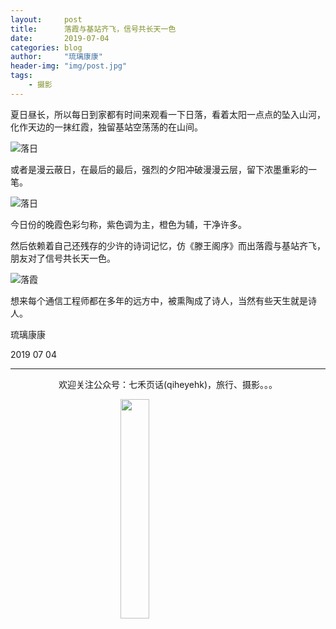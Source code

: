```yaml
---
layout:     post
title:      落霞与基站齐飞，信号共长天一色
date:       2019-07-04
categories: blog
author:     "琉璃康康"
header-img: "img/post.jpg"
tags:
    - 摄影
---
```


<style>
img{
  display:block;
  margin:0
  auto;
}
</style>

<meta name="referrer" content="never">

夏日昼长，所以每日到家都有时间来观看一下日落，看着太阳一点点的坠入山河，化作天边的一抹红霞，独留基站空荡荡的在山间。

![落日][1]

或者是漫云蔽日，在最后的最后，强烈的夕阳冲破漫漫云层，留下浓墨重彩的一笔。

![落日][2]

今日份的晚霞色彩匀称，紫色调为主，橙色为辅，干净许多。

然后依赖着自己还残存的少许的诗词记忆，仿《滕王阁序》而出落霞与基站齐飞，朋友对了信号共长天一色。

![落霞][3]

想来每个通信工程师都在多年的远方中，被熏陶成了诗人，当然有些天生就是诗人。


琉璃康康

2019 07 04

------------
<p align="center">欢迎关注公众号：七禾页话(qiheyehk)，旅行、摄影。。。</p>
<img src="https://mmbiz.qpic.cn/mmbiz_jpg/QqiaFS6NT0eAaCjLpPgUZricqK7lIOO3hYEYIbjibRlYaiaTsib0reaQfQTmaibVw2QqZLibBWpCHJdg0v3V7yX8sQgWw/0?wx_fmt=jpeg" width="30%"/>

[1]:https://mmbiz.qpic.cn/mmbiz_jpg/QqiaFS6NT0eBsWyuCm19GqkkiahdqTlDqjJujBquRxl1tOQDQdTyL8JHR2N2nyvWtfrt0kUIcKCcAUibBKhegibCcw/0?wx_fmt=jpeg

[2]:https://mmbiz.qpic.cn/mmbiz_jpg/QqiaFS6NT0eBsWyuCm19GqkkiahdqTlDqjaN5tMhnmERu54gVmQ33kbBWc2gB3ibFnkmoMdaQpRkXXp3IxcxicrsgA/0?wx_fmt=jpeg

[3]:https://mmbiz.qpic.cn/mmbiz_jpg/QqiaFS6NT0eBsWyuCm19GqkkiahdqTlDqjuhCLaU2BSgSfuzxbZnzO4bBGiaavddnh4Aagv3uiablT2az37VooeJyQ/0?wx_fmt=jpeg